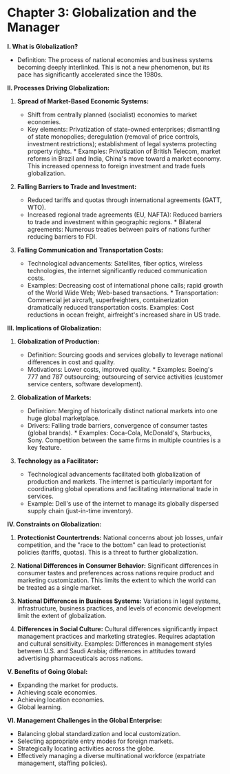 # Chapter 3: Globalization and the Manager

**I. What is Globalization?**

- Definition: The process of national economies and business systems becoming deeply interlinked. This is not a new phenomenon, but its pace has significantly accelerated since the 1980s.

**II. Processes Driving Globalization:**

1. **Spread of Market-Based Economic Systems:**

   - Shift from centrally planned (socialist) economies to market economies.
   - Key elements: Privatization of state-owned enterprises; dismantling of state monopolies; deregulation (removal of price controls, investment restrictions); establishment of legal systems protecting property rights. \* Examples: Privatization of British Telecom, market reforms in Brazil and India, China's move toward a market economy. This increased openness to foreign investment and trade fuels globalization.

2. **Falling Barriers to Trade and Investment:**

   - Reduced tariffs and quotas through international agreements (GATT, WTO).
   - Increased regional trade agreements (EU, NAFTA): Reduced barriers to trade and investment within geographic regions. \* Bilateral agreements: Numerous treaties between pairs of nations further reducing barriers to FDI.

3. **Falling Communication and Transportation Costs:**
   - Technological advancements: Satellites, fiber optics, wireless technologies, the internet significantly reduced communication costs.
   - Examples: Decreasing cost of international phone calls; rapid growth of the World Wide Web; Web-based transactions. \* Transportation: Commercial jet aircraft, superfreighters, containerization dramatically reduced transportation costs. Examples: Cost reductions in ocean freight, airfreight's increased share in US trade.

**III. Implications of Globalization:**

1. **Globalization of Production:**

   - Definition: Sourcing goods and services globally to leverage national differences in cost and quality.
   - Motivations: Lower costs, improved quality. \* Examples: Boeing's 777 and 787 outsourcing; outsourcing of service activities (customer service centers, software development).

2. **Globalization of Markets:**

   - Definition: Merging of historically distinct national markets into one huge global marketplace.
   - Drivers: Falling trade barriers, convergence of consumer tastes (global brands). \* Examples: Coca-Cola, McDonald's, Starbucks, Sony. Competition between the same firms in multiple countries is a key feature.

3. **Technology as a Facilitator:**
   - Technological advancements facilitated both globalization of production and markets. The internet is particularly important for coordinating global operations and facilitating international trade in services.
   - Example: Dell's use of the internet to manage its globally dispersed supply chain (just-in-time inventory).

**IV. Constraints on Globalization:**

1. **Protectionist Countertrends:** National concerns about job losses, unfair competition, and the "race to the bottom" can lead to protectionist policies (tariffs, quotas). This is a threat to further globalization.

2. **National Differences in Consumer Behavior:** Significant differences in consumer tastes and preferences across nations require product and marketing customization. This limits the extent to which the world can be treated as a single market.

3. **National Differences in Business Systems:** Variations in legal systems, infrastructure, business practices, and levels of economic development limit the extent of globalization.

4. **Differences in Social Culture:** Cultural differences significantly impact management practices and marketing strategies. Requires adaptation and cultural sensitivity. Examples: Differences in management styles between U.S. and Saudi Arabia; differences in attitudes toward advertising pharmaceuticals across nations.

**V. Benefits of Going Global:**

- Expanding the market for products.
- Achieving scale economies.
- Achieving location economies.
- Global learning.

**VI. Management Challenges in the Global Enterprise:**

- Balancing global standardization and local customization.
- Selecting appropriate entry modes for foreign markets.
- Strategically locating activities across the globe.
- Effectively managing a diverse multinational workforce (expatriate management, staffing policies).
